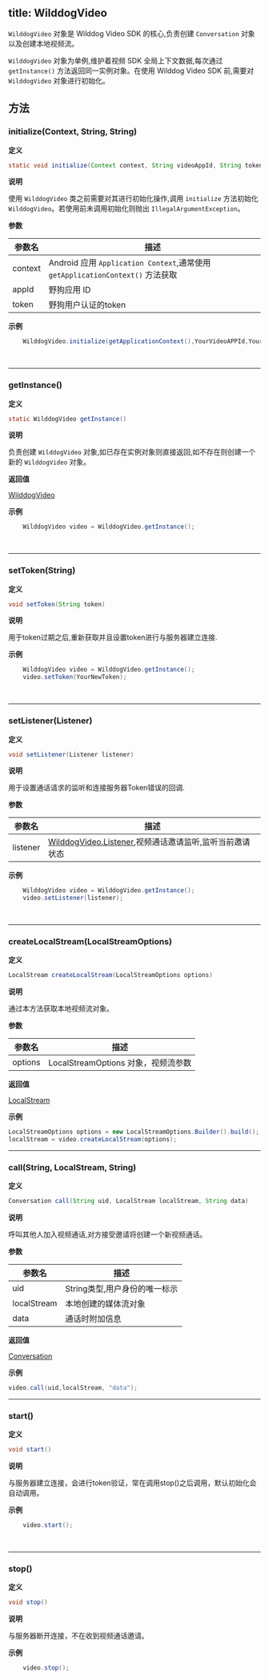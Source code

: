 
title: WilddogVideo
---

`WilddogVideo` 对象是 Wilddog Video SDK 的核心,负责创建 `Conversation` 对象以及创建本地视频流。

`WilddogVideo` 对象为单例,维护着视频 SDK 全局上下文数据,每次通过 `getInstance()` 方法返回同一实例对象。在使用 Wilddog Video SDK 前,需要对 `WilddogVideo` 对象进行初始化。

## 方法

### initialize(Context, String, String) 

**定义**   

```java
static void initialize(Context context, String videoAppId, String token)
```

**说明**

使用 `WilddogVideo` 类之前需要对其进行初始化操作,调用 `initialize` 方法初始化 `WilddogVideo`。若使用前未调用初始化则抛出 `IllegalArgumentException`。

**参数**

| 参数名 | 描述 |
|---|---|
|context|Android 应用 `Application Context`,通常使用 `getApplicationContext()` 方法获取|
|appId|野狗应用 ID|
|token|野狗用户认证的token|


**示例**

```java
	WilddogVideo.initialize(getApplicationContext(),YourVideoAPPId,YourAuthToken);
```

</br>

---

### getInstance()

**定义**   

```java
static WilddogVideo getInstance()
```

**说明**

负责创建 `WilddogVideo` 对象,如已存在实例对象则直接返回,如不存在则创建一个新的 `WilddogVideo` 对象。

**返回值**

[WilddogVideo](/conversation/Android/api/wilddog-video.html)

**示例**

```java
	WilddogVideo video = WilddogVideo.getInstance();
```

</br>

---

### setToken(String)

**定义**   

```java
void setToken(String token)
```

**说明**

用于token过期之后,重新获取并且设置token进行与服务器建立连接.


**示例**

```java
	WilddogVideo video = WilddogVideo.getInstance();
	video.setToken(YourNewToken);
```

</br>

---
### setListener(Listener)

**定义**   

```java
void setListener(Listener listener)
```

**说明**

用于设置通话请求的监听和连接服务器Token错误的回调.

**参数**

| 参数名 | 描述 |
|---|---|
|listener|[WilddogVideo.Listener](/conversation/Android/api/wilddog-video-listener.html),视频通话邀请监听,监听当前邀请状态|

**示例**

```java
	WilddogVideo video = WilddogVideo.getInstance();
	video.setListener(listener);
```

</br>

---


### createLocalStream(LocalStreamOptions)

**定义**   

```java
LocalStream createLocalStream(LocalStreamOptions options)
```

**说明**

通过本方法获取本地视频流对象。

**参数**

| 参数名 | 描述 |
|---|---|
|options|LocalStreamOptions 对象，视频流参数|

**返回值**

[LocalStream](/conversation/Android/api/local-stream.html)

**示例**

```java
LocalStreamOptions options = new LocalStreamOptions.Builder().build();
localStream = video.createLocalStream(options);
```

---

###  call(String, LocalStream, String)

**定义**   

```java
Conversation call(String uid, LocalStream localStream, String data)
```



**说明**

呼叫其他人加入视频通话,对方接受邀请将创建一个新视频通话。

**参数**

| 参数名 | 描述 |
|---|---|
|uid|String类型,用户身份的唯一标示|
|localStream|本地创建的媒体流对象|
|data|通话时附加信息|

**返回值**

[Conversation](/conversation/Android/api/conversation.html)

**示例**

```java
video.call(uid,localStream, "data");
```


---

###  start()

**定义**   

```java
void start()
```

**说明**

与服务器建立连接，会进行token验证，常在调用stop()之后调用，默认初始化会自动调用。


**示例**

```java
    video.start();
```

</br>

---

###  stop()

**定义**   

```java
void stop()
```

**说明**

与服务器断开连接，不在收到视频通话邀请。

**示例**

```java
    video.stop();
```

</br>


